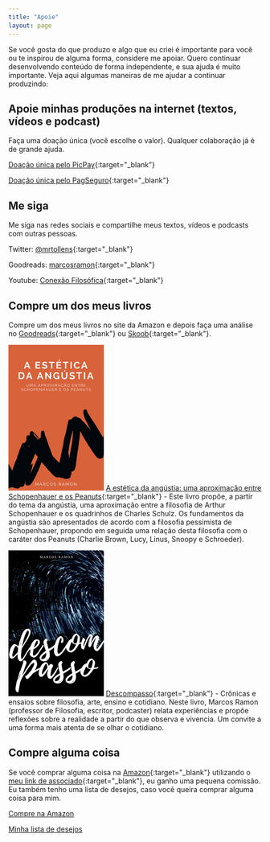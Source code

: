 ```yaml
---
title: "Apoie"
layout: page
---
```


Se você gosta do que produzo e algo que eu criei é importante para você ou te inspirou de alguma forma, considere me apoiar. Quero continuar desenvolvendo conteúdo de forma independente, e sua ajuda é muito importante. Veja aqui algumas maneiras de me ajudar a continuar produzindo:

## Apoie minhas produções na internet (textos, vídeos e podcast)

Faça uma doação única (você escolhe o valor). Qualquer colaboração já é de grande ajuda. 

<i class="fas fa-heart"></i> [Doação única pelo PicPay](https://app.picpay.com/user/marcosramon){:target="_blank"}

<i class="fas fa-heart"></i> [Doação única pelo PagSeguro](https://pag.ae/7VyVHU82P){:target="_blank"}

## Me siga

Me siga nas redes sociais e compartilhe meus textos, vídeos e podcasts com outras pessoas.

<i class="fab fa-twitter"></i> Twitter: [@mrtollens](https://twitter.com/mrtollens){:target="_blank"}

<i class="fas fa-book"></i> Goodreads: [marcosramon](https://www.goodreads.com/author/show/16012578.Marcos_Ramon){:target="_blank"} 

<i class="fab fa-youtube"></i> Youtube: [Conexão Filosófica](http://youtube.com/conexaofilosofica){:target="_blank"}

## Compre um dos meus livros

Compre um dos meus livros no site da Amazon e depois faça uma análise no [Goodreads](https://www.goodreads.com/author/show/16012578.Marcos_Ramon){:target="_blank"} ou [Skoob](https://www.skoob.com.br/descompasso-841935ed847109.html){:target="_blank"}.

<a href="https://amzn.to/2XAkrWF" target="_blank">![Estética da Angústia](/assets/images/estetica-div.png)</a> [A estética da angústia: uma aproximação entre Schopenhauer e os Peanuts](https://amzn.to/2XAkrWF){:target="_blank"} - Este livro propõe, a partir do tema da angústia, uma aproximação entre a filosofia de Arthur Schopenhauer e os quadrinhos de Charles Schulz. Os fundamentos da angústia são apresentados de acordo com a filosofia pessimista de Schopenhauer, propondo em seguida uma relação desta filosofia com o caráter dos Peanuts (Charlie Brown, Lucy, Linus, Snoopy e Schroeder).

<a href="https://amzn.to/2XvjDlH" target="_blank">![Descompasso](/assets/images/descompasso-div.png)</a> [Descompasso](https://amzn.to/2XvjDlH){:target="_blank"} - Crônicas e ensaios sobre filosofia, arte, ensino e cotidiano. Neste livro, Marcos Ramon (professor de Filosofia, escritor, podcaster) relata experiências e propõe reflexões sobre a realidade a partir do que observa e vivencia. Um convite a uma forma mais atenta de se olhar o cotidiano.

## Compre alguma coisa

Se você comprar alguma coisa na [Amazon](https://www.amazon.com.br/?&_encoding=UTF8&tag=marcramo-20&linkCode=ur2&linkId=aad24eb81b50d91ca9706a1565e538a2&camp=1789&creative=9325){:target="_blank"} utilizando o [meu link de associado](https://www.amazon.com.br/?&_encoding=UTF8&tag=marcramo-20&linkCode=ur2&linkId=aad24eb81b50d91ca9706a1565e538a2&camp=1789&creative=9325){:target="_blank"}, eu ganho uma pequena comissão. Eu também tenho uma lista de desejos, caso você queira comprar alguma coisa para mim. 

<a href="https://www.amazon.com.br/?&_encoding=UTF8&tag=marcramo-20&linkCode=ur2&linkId=aad24eb81b50d91ca9706a1565e538a2&camp=1789&creative=9325" onclick="ga(&quot;send&quot;,&quot;event&quot;,&quot;link&quot;,&quot;click&quot;,&quot;Shop Amazon&quot;)" class="btn btn--warning"><i class="fab fa-amazon"></i> Compre na Amazon </a> 

<a href="https://www.amazon.com.br/hz/wishlist/ls/37BY4FEADOM8T?ref_=wl_share" onclick="ga(&quot;send&quot;,&quot;event&quot;,&quot;link&quot;,&quot;click&quot;,&quot;Amazon Wish List&quot;)" class="btn btn--warning"><i class="fab fa-amazon"></i> Minha lista de desejos</a>
